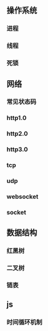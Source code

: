 ## 操作系统
### 进程
### 线程
### 死锁
## 网络
### 常见状态码
### http1.0
### http2.0
### http3.0
### tcp
### udp
### websocket
### socket
## 数据结构
### 红黑树
### 二叉树
### 链表
## js
### 时间循环机制
